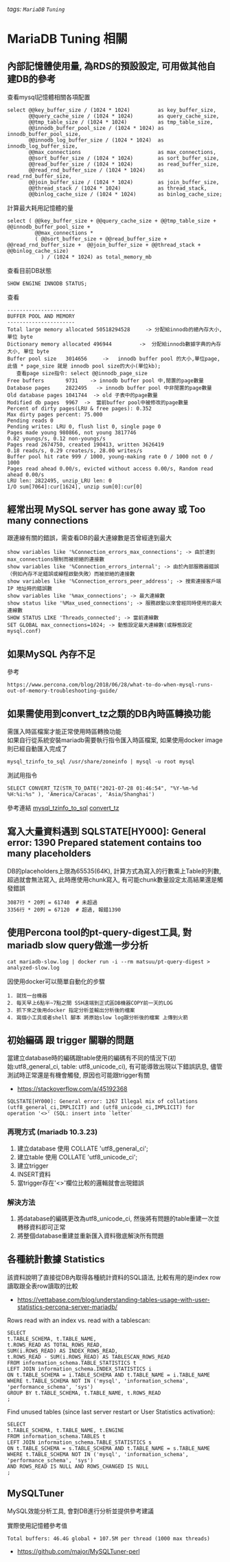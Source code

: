 ###### tags: `MariaDB` `Tuning`

# MariaDB Tuning 相關

## 內部記憶體使用量, 為RDS的預設設定, 可用做其他自建DB的參考

查看mysql記憶體相關各項配置  

```
select @@key_buffer_size / (1024 * 1024)         as key_buffer_size,
       @@query_cache_size / (1024 * 1024)        as query_cache_size,
       @@tmp_table_size / (1024 * 1024)          as tmp_table_size,
       @@innodb_buffer_pool_size / (1024 * 1024) as innodb_buffer_pool_size,
       @@innodb_log_buffer_size / (1024 * 1024)  as innodb_log_buffer_size,
       @@max_connections                         as max_connections,
       @@sort_buffer_size / (1024 * 1024)        as sort_buffer_size,
       @@read_buffer_size / (1024 * 1024)        as read_buffer_size,
       @@read_rnd_buffer_size / (1024 * 1024)    as read_rnd_buffer_size,
       @@join_buffer_size / (1024 * 1024)        as join_buffer_size,
       @@thread_stack / (1024 * 1024)            as thread_stack,
       @@binlog_cache_size / (1024 * 1024)       as binlog_cache_size;
```

計算最大耗用記憶體的量  

```
select ( @@key_buffer_size + @@query_cache_size + @@tmp_table_size + @@innodb_buffer_pool_size + 
         @@max_connections *
         ( @@sort_buffer_size + @@read_buffer_size + @@read_rnd_buffer_size +  @@join_buffer_size + @@thread_stack + @@binlog_cache_size)
           ) / (1024 * 1024) as total_memory_mb
```

查看目前DB狀態  
    
    SHOW ENGINE INNODB STATUS;

查看

```
----------------------
BUFFER POOL AND MEMORY
----------------------
Total large memory allocated 50518294528     -> 分配給innodb的總內存大小, 單位 byte
Dictionary memory allocated 496944         ->  分配給innodb數據字典的內存大小, 單位 byte
Buffer pool size   3014656     ->   innodb buffer pool 的大小,單位page, 此值 * page_size 就是 innodb pool size的大小(單位kb); 
   查看page size指令: select @@innodb_page_size
Free buffers       9731    -> innodb buffer pool 中,閒置的page數量
Database pages     2822495   -> innodb buffer pool 中非閒置的page數量
Old database pages 1041744  -> old 子表中的page數量
Modified db pages  9967  ->  當前buffer pool中被修改的page數量
Percent of dirty pages(LRU & free pages): 0.352
Max dirty pages percent: 75.000
Pending reads 0
Pending writes: LRU 0, flush list 0, single page 0
Pages made young 980866, not young 3817746
0.82 youngs/s, 0.12 non-youngs/s
Pages read 2674750, created 190413, written 3626419
0.18 reads/s, 0.29 creates/s, 28.00 writes/s
Buffer pool hit rate 999 / 1000, young-making rate 0 / 1000 not 0 / 1000
Pages read ahead 0.00/s, evicted without access 0.00/s, Random read ahead 0.00/s
LRU len: 2822495, unzip_LRU len: 0
I/O sum[7064]:cur[1624], unzip sum[0]:cur[0]
```

## 經常出現 MySQL server has gone away 或 Too many connections

跟連線有關的錯誤，需查看DB的最大連線數是否曾經達到最大

```
show variables like '%Connection_errors_max_connections'; -> 由於達到max_connections限制而被拒絕的連接數
show variables like '%Connection_errors_internal'; -> 由於內部服務器錯誤（例如內存不足錯誤或線程啟動失敗）而被拒絕的連接數
show variables like '%Connection_errors_peer_address'; -> 搜索連接客戶端 IP 地址時的錯誤數
show variables like '%max_connections'; -> 最大連線數
show status like '%Max_used_connections'; -> 服務啟動以來曾經同時使用的最大連線數
SHOW STATUS LIKE 'Threads_connected'; -> 當前連線數
SET GLOBAL max_connections=1024; -> 動態設定最大連線數(或靜態設定 mysql.conf)
```

## 如果MySQL 內存不足

參考

```
https://www.percona.com/blog/2018/06/28/what-to-do-when-mysql-runs-out-of-memory-troubleshooting-guide/
```

## 如果需使用到convert_tz之類的DB內時區轉換功能

需匯入時區檔案才能正常使用時區轉換功能  
如果自行從系統安裝mariadb需要執行指令匯入時區檔案, 如果使用docker image則已經自動匯入完成了

```
mysql_tzinfo_to_sql /usr/share/zoneinfo | mysql -u root mysql
```
測試用指令
```
SELECT CONVERT_TZ(STR_TO_DATE("2021-07-28 01:46:54", "%Y-%m-%d %H:%i:%s" ), 'America/Caracas', 'Asia/Shanghai')
```

參考連結
[mysql_tzinfo_to_sql](https://mariadb.com/kb/en/mysql_tzinfo_to_sql/)
[convert_tz](https://mariadb.com/kb/en/convert_tz/)

## 寫入大量資料遇到 SQLSTATE[HY000]: General error: 1390 Prepared statement contains too many placeholders

DB的placeholders上限為65535(64K), 計算方式為寫入的行數乘上Table的列數, 超過就會無法寫入, 此時應使用chunk寫入, 有可能chunk數量設定太高結果還是觸發錯誤

```
3087行 * 20列 = 61740  # 未超過
3356行 * 20列 = 67120  # 超過, 報錯1390
```

## 使用Percona tool的pt-query-digest工具, 對mariadb slow query做進一步分析

```
cat mariadb-slow.log | docker run -i --rm matsuu/pt-query-digest > analyzed-slow.log
```

因使用docker可以簡單自動化的步驟

```
1. 就找一台機器
2. 每天早上6點半~7點之間 SSH遠端到正式區DB機器COPY前一天的LOG
3. 抓下來之後用docker 指定分析並輸出分析後的檔案
4. 寫個小工具或者shell 腳本 將原始slow log跟分析後的檔案 上傳到火箭
```

## 初始編碼 跟 trigger 關聯的問題

當建立database時的編碼跟table使用的編碼有不同的情況下(初始:utf8_general_ci, table: utf8_unicode_ci), 有可能導致出現以下錯誤訊息, 儘管測試時正常還是有機會觸發, 原因也可能跟trigger有關

* https://stackoverflow.com/a/45192368

```
SQLSTATE[HY000]: General error: 1267 Illegal mix of collations (utf8_general_ci,IMPLICIT) and (utf8_unicode_ci,IMPLICIT) for operation '<>' (SQL: insert into `letter` 
```

### 再現方式 (mariadb 10.3.23)

1. 建立database 使用 COLLATE 'utf8_general_ci';
2. 建立table 使用 COLLATE 'utf8_unicode_ci';
3. 建立trigger
4. INSERT資料
5. 當trigger存在'<>'欄位比較的邏輯就會出現錯誤

### 解決方法

1. 將database的編碼更改為utf8_unicode_ci, 然後將有問題的table重建一次並轉移資料即可正常
2. 將整個database重建並重新匯入資料徹底解決所有問題

## 各種統計數據 Statistics

該資料說明了直接從DB內取得各種統計資料的SQL語法, 比較有用的是index row讀取跟全表row讀取的比較

* https://vettabase.com/blog/understanding-tables-usage-with-user-statistics-percona-server-mariadb/

Rows read with an index vs. read with a tablescan:
```
SELECT
t.TABLE_SCHEMA, t.TABLE_NAME,
t.ROWS_READ AS TOTAL_ROWS_READ,
SUM(i.ROWS_READ) AS INDEX_ROWS_READ,
t.ROWS_READ - SUM(i.ROWS_READ) AS TABLESCAN_ROWS_READ
FROM information_schema.TABLE_STATISTICS t
LEFT JOIN information_schema.INDEX_STATISTICS i
ON t.TABLE_SCHEMA = i.TABLE_SCHEMA AND t.TABLE_NAME = i.TABLE_NAME
WHERE t.TABLE_SCHEMA NOT IN ('mysql', 'information_schema', 'performance_schema', 'sys')
GROUP BY t.TABLE_SCHEMA, t.TABLE_NAME, t.ROWS_READ
;
```

Find unused tables (since last server restart or User Statistics activation):

```
SELECT
t.TABLE_SCHEMA, t.TABLE_NAME, t.ENGINE
FROM information_schema.TABLES t
LEFT JOIN information_schema.TABLE_STATISTICS s
ON t.TABLE_SCHEMA = s.TABLE_SCHEMA AND t.TABLE_NAME = s.TABLE_NAME
WHERE t.TABLE_SCHEMA NOT IN ('mysql', 'information_schema', 'performance_schema', 'sys')
AND ROWS_READ IS NULL AND ROWS_CHANGED IS NULL
;
```

## MySQLTuner

MySQL效能分析工具, 會對DB進行分析並提供參考建議

實際使用記憶體參考值
```
Total buffers: 46.4G global + 107.5M per thread (1000 max threads)
```

* https://github.com/major/MySQLTuner-perl
